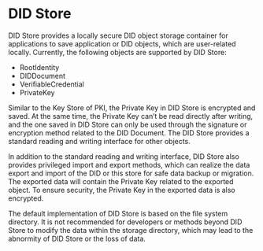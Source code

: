 # DID Store

DID Store provides a locally secure DID object storage container for applications to save application or DID objects, which are user-related locally. Currently, the following objects are supported by DID Store:

* RootIdentity
* DIDDocument
* VerifiableCredential
* PrivateKey

Similar to the Key Store of PKI, the Private Key in DID Store is encrypted and saved. At the same time, the Private Key can’t be read directly after writing, and the one saved in DID Store can only be used through the signature or encryption method related to the DID Document. The DID Store provides a standard reading and writing interface for other objects.

In addition to the standard reading and writing interface, DID Store also provides privileged import and export methods, which can realize the data export and import of the DID or this store for safe data backup or migration. The exported data will contain the Private Key related to the exported object. To ensure security, the Private Key in the exported data is also encrypted.

The default implementation of DID Store is based on the file system directory. It is not recommended for developers or methods beyond DID Store to modify the data within the storage directory, which may lead to the abnormity of DID Store or the loss of data.
